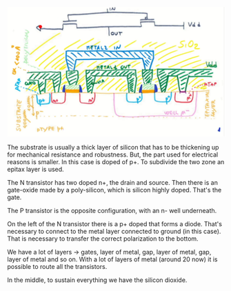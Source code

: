 ![](Pasted%20image%2020230531102528.png)

The substrate is usually a thick layer of silicon that has to be thickening up for mechanical resistance and robustness. But, the part used for electrical reasons is smaller. In this case is doped of p+. To subdivide the two zone an epitax layer is used.

The N transistor has two doped n+, the drain and source. Then there is an gate-oxide made by a poly-silicon, which is silicon highly doped. That's the gate. 

The P transistor is the opposite configuration, with an n- well underneath.

On the left of the N transistor there is a p+ doped that forms a diode. That's necessary to connect to the metal layer connected to ground (in this case). That is necessary to transfer the correct polarization to the bottom.

We have a lot of layers -> gates, layer of metal, gap, layer of metal, gap, layer of metal and so on. With a lot of layers of metal (around 20 now) it is possible to route all the transistors.

In the middle, to sustain everything we have the silicon dioxide.


